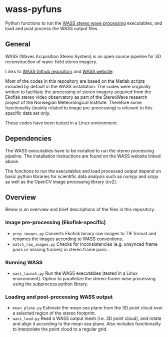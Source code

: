 # wass-pyfuns
Python functions to run the [WASS stereo wave processing](https://github.com/fbergama/wass "WASS Github repository") executables, and load and post process the WASS output files.

## General
WASS (Waves Acquisition Stereo System) is an open source pipeline for 3D reconstruction of wave-field stereo imagery.

Links to [WASS Github repository](https://github.com/fbergama/wass) and [WASS website](https://www.dais.unive.it/wass/).

Most of the codes in this repository are based on the Matlab scripts included by default in the WASS installation. The codes were originally written to facilitate the processing of stereo imagery acquired from the Ekofisk stereo video observatory as part of the StereoWave research project of the Norwegian Meteorological Institute. Therefore some functionality (mainly related to image pre-processing) is relevant to this specific data set only. 

These codes have been tested in a Linux environment.

## Dependencies
The WASS executables have to be installed to run the stereo processing pipeline. The installation instructions are found on the WASS website linked above.

The functions to run the executables and load processed output depend on basic python libraries for scientific data analysis such as numpy and scipy as well as the OpenCV image processing library (cv2).

## Overview
Below is an overview and brief descriptions of the files in this repository.

### Image pre-processing (Ekofisk-specific)
 - `prep_images.py` Converts Ekofisk binary raw images to TIF format and renames the images according to WASS conventions.
 - `match_raw_images.py` Checks for inconsistencies (e.g. unsynced frame pairs or missing frames) in stereo frame pairs.

### Running WASS
 - `wass_launch.py` Run the WASS executables (tested in a Linux environment). Option to parallelize the stereo-frame-wise processing using the subprocess python library.

### Loading and post-processing WASS output
 - `mean_plane.py` Estimate the mean sea plane from the 3D point cloud over a selected region of the stereo footprint.
 - `wass_load.py` Read a WASS output mesh (i.e. 3D point cloud), and rotate and align it according to the mean sea plane. Also includes functionality to interpolate the point cloud to a regular grid.
